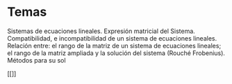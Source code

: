 # Temas 
Sistemas de ecuaciones lineales. Expresión matricial del Sistema. Compatibilidad, e incompatibilidad de un sistema de ecuaciones lineales. Relación entre: el rango de la matriz de un sistema de ecuaciones lineales; el rango de la matriz ampliada y la solución del sistema (Rouché Frobenius). Métodos para su sol

[[]]


